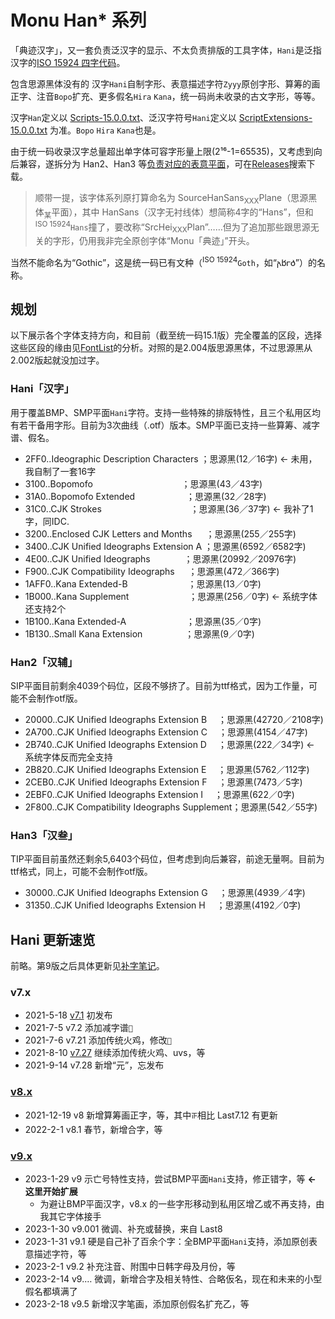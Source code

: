# Monu Han* 系列
「典迹汉字」，又一套负责泛汉字的显示、不太负责排版的工具字体，`Hani`是泛指汉字的[ISO 15924 四字代码](/abbr)。

包含思源黑体没有的 汉字`Hani`自制字形、表意描述字符`Zyyy`原创字形、算筹的画正字、注音`Bopo`扩充、更多假名`Hira` `Kana`，统一码尚未收录的古文字形，等等。

汉字`Han`定义以 [Scripts-15.0.0.txt](https://www.unicode.org/Public/15.0.0/ucd/Scripts.txt)、泛汉字符号`Hani`定义以 [ScriptExtensions-15.0.0.txt](https://www.unicode.org/Public/15.0.0/ucd/ScriptExtensions.txt) 为准。`Bopo` `Hira` `Kana`也是。

由于统一码收录汉字总量超出单字体可容字形量上限(2¹⁶-1=65535)，又考虑到向后兼容，遂拆分为 Han2、Han3 等[负责对应的表意平面](/Blocks#平面)，可在[Releases](https://github.com/MY1L/Unicode/releases?q=MonuHani&expanded=true)搜索下载。

> 顺带一提，该字体系列原打算命名为 SourceHanSans<sub>XXX</sub>Plane（思源黑体<sub>某</sub>平面），其中 HanSans（汉字无衬线体）想简称4字的“Hans”，但和 <sup>ISO 15924</sup>`Hans`撞了，要改称“SrcHei<sub>XXX</sub>Plan”……但为了追加那些跟思源无关的字形，仍用我非完全原创字体“Monu「典迹」”开头。

当然不能命名为“Gothic”，这是统一码已有文种（<sup>ISO 15924</sup>`Goth`，如“𐌰𐌱𐌲𐌳”）的名称。

## 规划
以下展示各个字体支持方向，和目前（截至统一码15.1版）完全覆盖的区段，选择这些区段的缘由见[FontList](/FontList)的分析。对照的是2.004版思源黑体，不过思源黑从2.002版起就没加过字。
### Hani「汉字」
用于覆盖BMP、SMP平面`Hani`字符。支持一些特殊的排版特性，且三个私用区均有若干备用字形。目前为3次曲线（.otf）版本。SMP平面已支持一些算筹、减字谱、假名。
- 2FF0..Ideographic Description Characters	；思源黑(12／16字) ← 未用，我自制了一套16字
- 3100..Bopomofo　　　	　　	　　	　　	；思源黑(43／43字)
- 31A0..Bopomofo Extended　	　　	　　	；思源黑(32／28字)
- 31C0..CJK Strokes　　	　　　	　　	　　	；思源黑(36／37字) ← 我补了1字，同IDC.
- 3200..Enclosed CJK Letters and Months	　	；思源黑(255／255字)
- 3400..CJK Unified Ideographs Extension A	；思源黑(6592／6582字)
- 4E00..CJK Unified Ideographs	　　	　	；思源黑(20992／20976字)
- F900..CJK Compatibility Ideographs	　	；思源黑(472／366字)
- 1AFF0..Kana Extended-B　　	　　	　　	；思源黑(13／0字)
- 1B000..Kana Supplement　　	　　	　　	；思源黑(256／0字) ← 系统字体还支持2个
- 1B100..Kana Extended-A　　	　　	　　	；思源黑(35／0字)
- 1B130..Small Kana Extension	　　	　　	；思源黑(9／0字)

### Han2「汉辅」
SIP平面目前剩余4039个码位，区段不够挤了。目前为ttf格式，因为工作量，可能不会制作otf版。
- 20000..CJK Unified Ideographs Extension B　	；思源黑(42720／2108字)
- 2A700..CJK Unified Ideographs Extension C　	；思源黑(4154／47字)
- 2B740..CJK Unified Ideographs Extension D　	；思源黑(222／34字) ← 系统字体反而完全支持
- 2B820..CJK Unified Ideographs Extension E　	；思源黑(5762／112字)
- 2CEB0..CJK Unified Ideographs Extension F　	；思源黑(7473／5字)
- 2EBF0..CJK Unified Ideographs Extension I　	；思源黑(622／0字)
- 2F800..CJK Compatibility Ideographs Supplement；思源黑(542／55字)

### Han3「汉叁」
TIP平面目前虽然还剩余5,6403个码位，但考虑到向后兼容，前途无量啊。目前为ttf格式，同上，可能不会制作otf版。
- 30000..CJK Unified Ideographs Extension G　	；思源黑(4939／4字)
- 31350..CJK Unified Ideographs Extension H　	；思源黑(4192／0字)

## Hani 更新速览
前略。第9版之后具体更新见[补字笔记](/Hani/note.md)。

### v7.x
- 2021-5-18 [v7.1](https://github.com/MY1L/Unicode/releases/tag/v6.2) 初发布
- 2021-7-5  v7.2 添加减字谱`𝬑`
- 2021-7-6  v7.21 添加传统火鸡，修改`𮧵`
- 2021-8-10 [v7.27](https://github.com/MY1L/Unicode/releases/tag/v6.21) 继续添加传统火鸡、uvs，等
- 2021-9-14 v7.28 新增“元”，忘发布

### [v8.x](https://github.com/MY1L/Unicode/releases/tag/Hani8)
- 2021-‎12-‎19 v8 新增算筹画正字，等，其中`𝍵`相比 Last7.12 有更新
- 2022-‎2-‎1 v8.1 春节，新增合字，等

### [v9.x](https://github.com/MY1L/Unicode/releases/tag/Hani9)
- 2023-1-29 v9 示亡号特性支持，尝试BMP平面`Hani`支持，修正错字，等 **← 这里开始扩展**
  - 为避让BMP平面汉字，v8.x 的一些字形移动到私用区增乙或不再支持，由我其它字体接手
- 2023-1-30 v9.001 微调、补充或替换，来自 Last8
- 2023-1-31 v9.1 硬是自己补了百余个字：全BMP平面`Hani`支持，添加原创表意描述字符，等
- 2023-2-1  v9.2 补充注音、附围中日韩字母及月份，等
- 2023-2-14 v9.… 微调，新增合字及相关特性、合略仮名，现在和未来的小型假名都填满了
- 2023-2-18 v9.5 新增汉字笔画，添加原创假名扩充乙，等